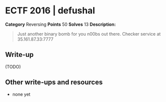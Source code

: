 # ECTF 2016 | defushal

**Category** Reversing
**Points** 50
**Solves** 13
**Description:**
> Just another binary bomb for you n00bs out there. Checker service at 35.161.87.33:7777

## Write-up

(TODO)

## Other write-ups and resources

* none yet